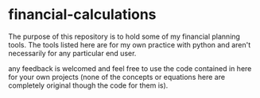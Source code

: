 # financial-calculations

The purpose of this repository is to hold some of my financial planning tools.
The tools listed here are for my own practice with python and aren't necessarily for any particular end user.

any feedback is welcomed and feel free to use the code contained in here for your own projects (none of the concepts or equations here are completely original though the code for them is).
